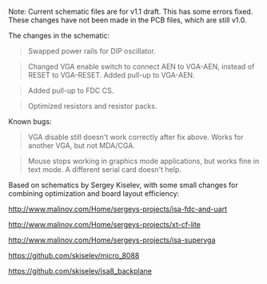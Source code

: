 Note: Current schematic files are for v1.1 draft. This has some errors fixed. These changes have not been made in the PCB files, which are still v1.0.

The changes in the schematic:
> Swapped power rails for DIP oscillator.

> Changed VGA enable switch to connect AEN to VGA-AEN, instead of RESET to VGA-RESET. Added pull-up to VGA-AEN.

> Added pull-up to FDC CS.

> Optimized resistors and resistor packs.


Known bugs:
> VGA disable still doesn't work correctly after fix above. Works for another VGA, but not MDA/CGA.

> Mouse stops working in graphics mode applications, but works fine in text mode. A different serial card doesn't help.


Based on schematics by Sergey Kiselev, with some small changes for combining optimization and board layout efficiency:

http://www.malinov.com/Home/sergeys-projects/isa-fdc-and-uart

http://www.malinov.com/Home/sergeys-projects/xt-cf-lite

http://www.malinov.com/Home/sergeys-projects/isa-supervga

https://github.com/skiselev/micro_8088

https://github.com/skiselev/isa8_backplane
